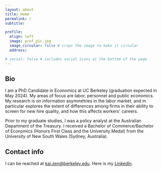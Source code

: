```yaml
---
layout: about
title: Home
permalink: /
subtitle: 

profile:
  align: left
  image: prof_pic.jpg
  image_circular: false # crops the image to make it circular
  address: 

# social: false # includes social icons at the bottom of the page
---
```


## Bio
I am a PhD Candidate in Economics at UC Berkeley (graduation expected in May 2024). My areas of focus are labor, personnel and public economics. My research is on information asymmetries in the labor market, and in particular explores the extent of differences among firms in their ability to screen for new hire quality, and how this affects workers' careers.

Prior to my graduate studies, I was a policy analyst at the Australian Department of the Treasury. I received a Bachelor of Commerce/Bachelor of Economics (Honors First Class and the University Medal) from the University of New South Wales (Sydney, Australia). 

## Contact info
I can be reached at [kai.zen@berkeley.edu](mailto:kai.zen@berkeley.edu). Here is my [LinkedIn](https://www.linkedin.com/in/kai-zen-48a5221b7).